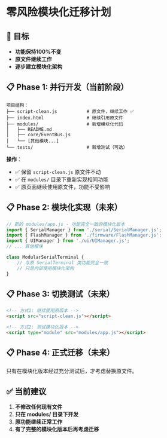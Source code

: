 # 零风险模块化迁移计划

## 🎯 目标
- **功能保持100%不变**
- **原文件继续工作**
- **逐步建立模块化架构**

## 📋 Phase 1: 并行开发（当前阶段）
```
项目结构：
├── script-clean.js           # 原文件，继续工作 ✅
├── index.html                # 继续引用原文件
├── modules/                  # 新增模块化代码
│   ├── README.md
│   ├── core/EventBus.js
│   └── [其他模块...]
└── tests/                    # 新增测试（可选）
```

**操作**：
- ✅ 保留 `script-clean.js` 原文件不动
- ✅ 在 `modules/` 目录下重新实现相同功能
- ✅ 原页面继续使用原文件，功能不受影响

## 📋 Phase 2: 模块化实现（未来）
```javascript
// 新的 modules/app.js - 功能完全一致的模块化版本
import { SerialManager } from './serial/SerialManager.js';
import { FlashManager } from './firmware/FlashManager.js';
import { UIManager } from './ui/UIManager.js';
// ... 其他模块

class ModularSerialTerminal {
    // 与原 SerialTerminal 类功能完全一致
    // 只是内部使用模块化架构
}
```

## 📋 Phase 3: 切换测试（未来）
```html
<!-- 方式1: 继续使用原版本 -->
<script src="script-clean.js"></script>

<!-- 方式2: 测试模块化版本 -->
<script type="module" src="modules/app.js"></script>
```

## 📋 Phase 4: 正式迁移（未来）
只有在模块化版本经过充分测试后，才考虑替换原文件。

## ✅ 当前建议
1. **不修改任何现有文件**
2. **只在 modules/ 目录下开发**
3. **原功能继续正常工作**
4. **有了完整的模块化版本后再考虑迁移** 